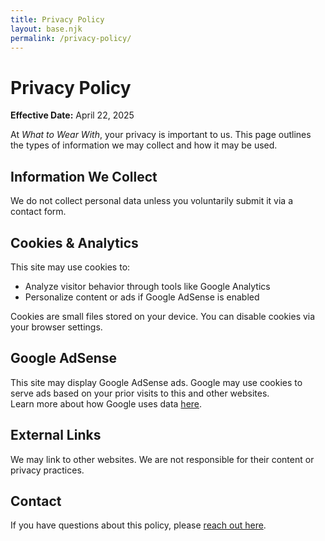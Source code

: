 ```yaml
---
title: Privacy Policy
layout: base.njk
permalink: /privacy-policy/
---
```


# Privacy Policy

**Effective Date:** April 22, 2025

At *What to Wear With*, your privacy is important to us. This page outlines the types of information we may collect and how it may be used.

## Information We Collect

We do not collect personal data unless you voluntarily submit it via a contact form.

## Cookies & Analytics

This site may use cookies to:
- Analyze visitor behavior through tools like Google Analytics
- Personalize content or ads if Google AdSense is enabled

Cookies are small files stored on your device. You can disable cookies via your browser settings.

## Google AdSense

This site may display Google AdSense ads. Google may use cookies to serve ads based on your prior visits to this and other websites.  
Learn more about how Google uses data [here](https://policies.google.com/technologies/ads).

## External Links

We may link to other websites. We are not responsible for their content or privacy practices.

## Contact

If you have questions about this policy, please [reach out here](https://tally.so/r/waoo0b).
